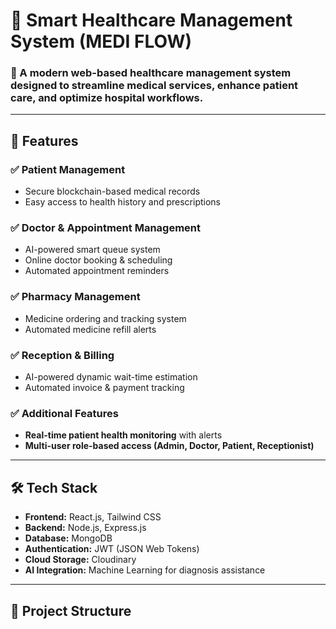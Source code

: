 # 🏥 Smart Healthcare Management System (MEDI FLOW)

### 🚀 A modern web-based healthcare management system designed to streamline medical services, enhance patient care, and optimize hospital workflows.

---

## 📌 Features
### ✅ **Patient Management**
- Secure blockchain-based medical records
- Easy access to health history and prescriptions

### ✅ **Doctor & Appointment Management**
- AI-powered smart queue system
- Online doctor booking & scheduling
- Automated appointment reminders

### ✅ **Pharmacy Management**
- Medicine ordering and tracking system
- Automated medicine refill alerts

### ✅ **Reception & Billing**
- AI-powered dynamic wait-time estimation
- Automated invoice & payment tracking

### ✅ **Additional Features**
- **Real-time patient health monitoring** with alerts
- **Multi-user role-based access (Admin, Doctor, Patient, Receptionist)**

---

## 🛠️ Tech Stack
- **Frontend:** React.js, Tailwind CSS
- **Backend:** Node.js, Express.js
- **Database:** MongoDB
- **Authentication:** JWT (JSON Web Tokens)
- **Cloud Storage:** Cloudinary
- **AI Integration:** Machine Learning for diagnosis assistance

---

## 📂 Project Structure
